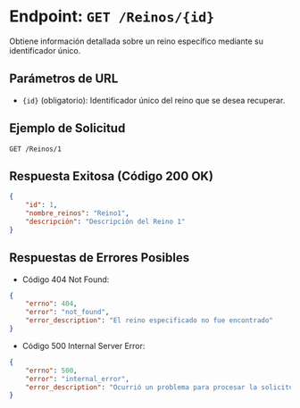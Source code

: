 
# Endpoint: `GET /Reinos/{id}`

Obtiene información detallada sobre un reino específico mediante su identificador único.

## Parámetros de URL
- `{id}` (obligatorio): Identificador único del reino que se desea recuperar.

## Ejemplo de Solicitud
```http
GET /Reinos/1
```

## Respuesta Exitosa (Código 200 OK)
```json
{
    "id": 1,
    "nombre_reinos": "Reino1",
    "descripción": "Descripción del Reino 1"
}
```

## Respuestas de Errores Posibles
- Código 404 Not Found:
```json
{
    "errno": 404,
    "error": "not_found",
    "error_description": "El reino especificado no fue encontrado"
}
```

- Código 500 Internal Server Error:
```json
{
    "errno": 500,
    "error": "internal_error",
    "error_description": "Ocurrió un problema para procesar la solicitud"
}
```